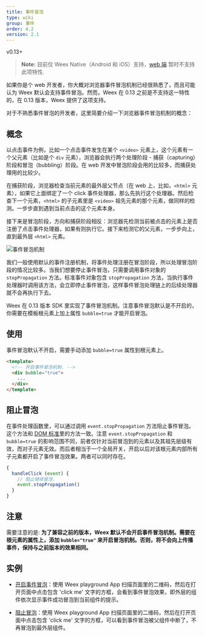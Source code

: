 ```yaml
---
title: 事件冒泡
type: wiki
group: 事件
order: 4.2
version: 2.1
---
```


<!-- toc -->

<span class="api-version">v0.13+</span>

> **Note:** 目前仅 Weex Native（Android 和 iOS）支持，[web 端](https://github.com/weexteam/weex-vue-render) 暂时不支持此项特性.

如果你是个 web 开发者，你大概对浏览器事件冒泡机制已经很熟悉了，而且可能认为 Weex 默认会支持事件冒泡。然而，Weex 在 0.13 之前是不支持这一特性的，在 0.13 版本，Weex 提供了这项支持。

对于不熟悉事件冒泡的开发者，这里简要介绍一下浏览器事件冒泡机制的概念：

## 概念

以点击事件为例，比如一个点击事件发生在某个 `<video>` 元素上，这个元素有一个父元素（比如是个 `div` 元素），浏览器会执行两个处理阶段 - 捕获（capturing）阶段和冒泡（bubbling）阶段。在 web 开发中冒泡阶段会用的比较多，而捕获处理用的比较少。

在捕获阶段，浏览器检查当前元素的最外层父节点（在 web 上，比如，`<html>` 元素），如果它上面绑定了一个 click 事件处理器，那么先执行这个处理器。然后检查下一个元素，`<html>` 的子元素里是 `<video>` 祖先元素的那个元素，做同样的检测。一步步直到遇到当前点击的这个元素本身。

接下来是冒泡阶段，方向和捕获阶段相反：浏览器先检测当前被点击的元素上是否注册了点击事件处理器，如果有则执行它。接下来检测它的父元素，一步步向上，直到最外层 `<html>` 元素。

![事件冒泡机制](https://mdn.mozillademos.org/files/14075/bubbling-capturing.png)

我们一般使用默认的事件注册机制，将事件处理注册在冒泡阶段，所以处理冒泡阶段的情况比较多。当我们想要停止事件冒泡，只需要调用事件对象的 `stopPropagation` 方法。标准事件对象包含 `stopPropagation` 方法，当执行事件处理器时调用该方法，会立即停止事件冒泡，这样事件冒泡处理链上的后续处理器就不会再执行下去。

Weex 在 0.13 版本 SDK 里实现了事件冒泡机制。注意事件冒泡默认是不开启的，你需要在模板根元素上加上属性 `bubble=true` 才能开启冒泡。

## 使用

事件冒泡默认不开启，需要手动添加 `bubble=true` 属性到根元素上。

```html
<template>
  <!-- 开启事件冒泡机制. -->
  <div bubble="true">
    ...
  </div>
</template>
```

## 阻止冒泡

在事件处理函数里，可以通过调用 `event.stopPropagation` 方法阻止事件冒泡。这个方法和 [DOM 标准](https://dom.spec.whatwg.org/#dom-event-stoppropagation)里的方法一致。注意 `event.stopPropagation` 和 `bubble=true` 的影响范围不同，前者仅针对当前冒泡到的元素以及其祖先层级有效，而对子元素无效。而后者相当于一个全局开关，开启以后对该根元素内部所有子元素都开启了事件冒泡效果。两者可以同时存在。

```javascript
{
  handleClick (event) {
    // 阻止继续冒泡.
    event.stopPropagation()
  }
}
```

## 注意

需要注意的是: **为了兼容之前的版本，Weex 默认不会开启事件冒泡机制。需要在根元素的属性上，添加 `bubble="true"` 来开启冒泡机制。否则，将不会向上传播事件，保持与之前版本的效果相同。**

## 实例

- [开启事件冒泡](http://dotwe.org/vue/fa2957ce3e9eb47ad9ae1da22d845e95)：使用 Weex playground App 扫描页面里的二维码，然后在打开页面中点击包含 'click me' 文字的方框，会看到事件冒泡效果，即外层的组件依次显示事件成功冒泡到当前组件的提示。

- [阻止冒泡](http://dotwe.org/vue/2cc80e19c9b2430fb780234628065a69)：使用 Weex playground App 扫描页面里的二维码，然后在打开页面中点击包含 'click me' 文字的方框，可以看到事件冒泡被父组件中断了，不再冒泡到最外层组件。
